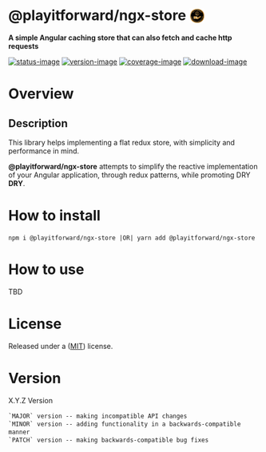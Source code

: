 # @playitforward/ngx-store <img style="margin-bottom: -6px" width="30" src="../../libs/agx-assets/src/lib/images/tech/playitforward-x250.png">

**A simple Angular caching store that can also fetch and cache http requests**

[![status-image]][status-link]
[![version-image]][version-link]
[![coverage-image]][coverage-link]
[![download-image]][download-link]

# Overview

## Description

This library helps implementing a flat redux store, with simplicity and performance in mind.

**@playitforward/ngx-store** attempts to simplify the reactive implementation of your Angular application, through redux patterns, while promoting DRY **DRY**.

# How to install

    npm i @playitforward/ngx-store |OR| yarn add @playitforward/ngx-store

# How to use

TBD

# License

Released under a ([MIT](https://raw.githubusercontent.com/neekware/playitforward/main/LICENSE)) license.

# Version

X.Y.Z Version

    `MAJOR` version -- making incompatible API changes
    `MINOR` version -- adding functionality in a backwards-compatible manner
    `PATCH` version -- making backwards-compatible bug fixes

[status-image]: https://github.com/neekware/playitforward/actions/workflows/ci.yml/badge.svg
[status-link]: https://github.com/neekware/playitforward/actions/workflows/ci.yml
[version-image]: https://img.shields.io/npm/v/@playitforward/ngx-store.svg
[version-link]: https://www.npmjs.com/package/@playitforward/ngx-store
[coverage-image]: https://coveralls.io/repos/neekware/playitforward/badge.svg
[coverage-link]: https://coveralls.io/r/neekware/playitforward
[download-image]: https://img.shields.io/npm/dm/@playitforward/ngx-store.svg
[download-link]: https://www.npmjs.com/package/@playitforward/ngx-store
